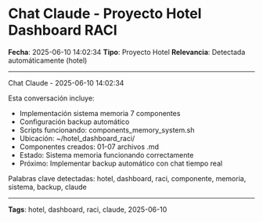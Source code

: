 # Chat Claude - Proyecto Hotel Dashboard RACI
**Fecha**: 2025-06-10 14:02:34
**Tipo**: Proyecto Hotel
**Relevancia**: Detectada automáticamente (hotel)

---

Chat Claude - 2025-06-10 14:02:34

Esta conversación incluye:
- Implementación sistema memoria 7 componentes
- Configuración backup automático
- Scripts funcionando: components_memory_system.sh
- Ubicación: ~/hotel_dashboard_raci/
- Componentes creados: 01-07 archivos .md
- Estado: Sistema memoria funcionando correctamente
- Próximo: Implementar backup automático con chat tiempo real

Palabras clave detectadas: hotel, dashboard, raci, componente, memoria, sistema, backup, claude

---

**Tags**: hotel, dashboard, raci, claude, 2025-06-10
